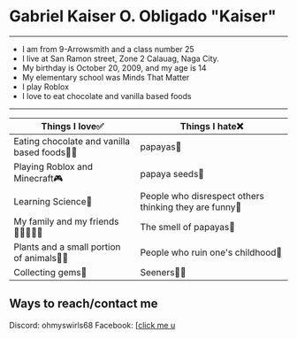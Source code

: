 # Gabriel Kaiser O. Obligado   "Kaiser"
---
- I am from 9-Arrowsmith and a class number 25
- I live at San Ramon street, Zone 2 Calauag, Naga City.
- My birthday is October 20, 2009, and my age is 14
- My elementary school was Minds That Matter
- I play Roblox
- I love to eat chocolate and vanilla based foods
---
|Things I love✅| Things I hate❌ |
| ----------- | ----------- |
| Eating chocolate and vanilla based foods🍫🍦| papayas🤢|
| Playing Roblox and Minecraft🎮 | papaya seeds🤢|
| Learning Science🧪| People who disrespect others thinking they are funny🤬|
|My family and my friends👨‍👩‍👦🙉🙊 | The smell of papayas🤢|
| Plants and a small portion of animals🐬🌱| People who ruin one's childhood🤬|
| Collecting gems💎 | Seeners🐬🤬|

## Ways to reach/contact me
Discord: ohmyswirls68
Facebook: [[click me u](https://www.example.com](https://www.facebook.com/profile.php?id=100081193021046)
)

